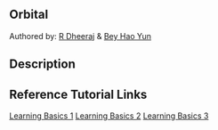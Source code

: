 ## Orbital

Authored by: [R Dheeraj](https://github.com/dheerajaraj) & [Bey Hao Yun](https://github.com/cardboardcode)

## Description

<Under study>

## Reference Tutorial Links

[Learning Basics 1](https://www.w3schools.com/php/default.asp)
[Learning Basics 2](https://www.tutorialspoint.com/php/index.htm)
[Learning Basics 3](https://www.codecademy.com/en/tracks/php)